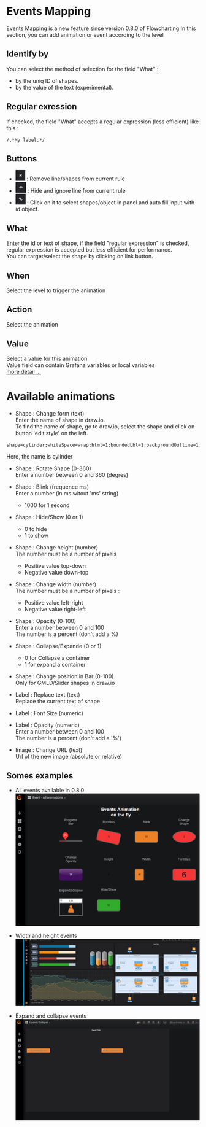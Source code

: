 # Events Mapping
Events Mapping is a new feature since version 0.8.0 of Flowcharting
In this section, you can add animation or event according to the level

## Identify by
You can select the method of selection for the field "What" :    
 - by the uniq ID of shapes.
 - by the value of the text (experimental).

## Regular exression
If checked, the field "What" accepts a regular expression (less efficient) like this :
```
/.*My label.*/
```

## Buttons
  - ![remove](images/fa-remove.png) : Remove line/shapes from current rule
  - ![hide](images/fa-hide.png) : Hide and ignore line from current rule
  - ![link](images/fa-link.png) : Click on it to select shapes/object in panel and auto fill input with id object.

## What
Enter the id or text of shape, if the field "regular expression" is checked, regular expression is accepted but less efficient for performance.  
You can target/select the shape by clicking on link button.  

## When
Select the level to trigger the animation

## Action
Select the animation

## Value
Select a value for this animation.  
Value field can contain Grafana variables or local variables  
[more detail ...](VARIABLES)  

# Available animations
* Shape : Change form (text)  
Enter the name of shape in draw.io.  
To find the name of shape, go to draw.io, select the shape and click on button 'edit style' on the left.  
``` 
shape=cylinder;whiteSpace=wrap;html=1;boundedLbl=1;backgroundOutline=1;  
```
Here, the name is cylinder  

* Shape : Rotate Shape (0-360)  
Enter a number between 0 and 360 (degres)  
    
* Shape : Blink (frequence ms)  
Enter a number (in ms witout 'ms' string)
    - 1000 for 1 second  

* Shape : Hide/Show (0 or 1)  
    - 0 to hide
    - 1 to show

* Shape : Change height (number)  
The number must be a number of pixels
    - Positive value top-down  
    - Negative value down-top  

* Shape : Change width (number)  
The number must be a number of pixels :  
    - Positive value left-right  
    - Negative value right-left  

* Shape : Opacity (0-100)  
Enter a number between 0 and 100  
The number is a percent (don't add a %)

* Shape : Collapse/Expande (0 or 1)  
    - 0 for Collapse a container
    - 1 for expand a container

* Shape : Change position in Bar (0-100)  
Only for GMLD/Slider shapes in draw.io  

* Label : Replace text (text)  
Replace the current text of shape  

* Label : Font Size (numeric)  


* Label : Opacity (numeric)  
Enter a number between 0 and 100  
The number is a percent (don't add a '%')  


* Image : Change URL (text)  
Url of the new image (absolute or relative)

## Somes examples
* All events available in 0.8.0
![All events](images/all_events_ani.png)

* Width and height events  
![Progress bar](images/events_pgexample_ani.png)  

* Expand and collapse events
![images/expand_event_ani.png](images/expand_event_ani.png)